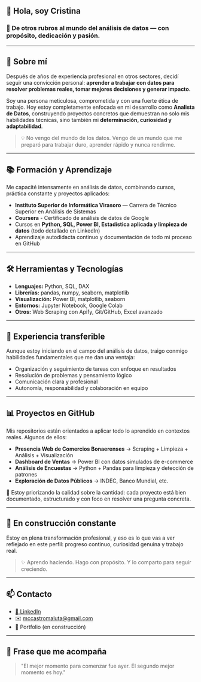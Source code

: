 ## 👋 Hola, soy Cristina


### 🔄 De otros rubros al mundo del análisis de datos — con propósito, dedicación y pasión.

---

## 🎯 Sobre mí

Después de años de experiencia profesional en otros sectores, decidí seguir una convicción personal: **aprender a trabajar con datos para resolver problemas reales, tomar mejores decisiones y generar impacto.**

Soy una persona meticulosa, comprometida y con una fuerte ética de trabajo. Hoy estoy completamente enfocada en mi desarrollo como **Analista de Datos**, construyendo proyectos concretos que demuestran no solo mis habilidades técnicas, sino también mi **determinación, curiosidad y adaptabilidad**.

> 💡 No vengo del mundo de los datos. Vengo de un mundo que me preparó para trabajar duro, aprender rápido y nunca rendirme.

---

## 📚 Formación y Aprendizaje

Me capacité intensamente en análisis de datos, combinando cursos, práctica constante y proyectos aplicados:

- **Instituto Superior de Informática Virasoro** — Carrera de Técnico Superior en Análisis de Sistemas
- **Coursera** - Certificado de análisis de datos de Google
- Cursos en **Python, SQL, Power BI, Estadística aplicada y limpieza de datos** (todo detallado en LinkedIn)
- Aprendizaje autodidacta continuo y documentación de todo mi proceso en GitHub
 
---

## 🛠️ Herramientas y Tecnologías

- **Lenguajes:** Python, SQL, DAX  
- **Librerías:** pandas, numpy, seaborn, matplotlib  
- **Visualización:** Power BI, matplotlib, seaborn  
- **Entornos:** Jupyter Notebook, Google Colab  
- **Otros:** Web Scraping con Apify, Git/GitHub, Excel avanzado

---

## 💼 Experiencia transferible

Aunque estoy iniciando en el campo del análisis de datos, traigo conmigo habilidades fundamentales que me dan una ventaja:

- Organización y seguimiento de tareas con enfoque en resultados
- Resolución de problemas y pensamiento lógico
- Comunicación clara y profesional
- Autonomía, responsabilidad y colaboración en equipo

---

## 📊 Proyectos en GitHub

Mis repositorios están orientados a aplicar todo lo aprendido en contextos reales. Algunos de ellos:

- **Presencia Web de Comercios Bonaerenses** → Scraping + Limpieza + Análisis + Visualización
- **Dashboard de Ventas** → Power BI con datos simulados de e-commerce
- **Análisis de Encuestas** → Python + Pandas para limpieza y detección de patrones
- **Exploración de Datos Públicos** → INDEC, Banco Mundial, etc.

📌 Estoy priorizando la calidad sobre la cantidad: cada proyecto está bien documentado, estructurado y con foco en resolver una pregunta concreta.

---

## 🚀 En construcción constante

Estoy en plena transformación profesional, y eso es lo que vas a ver reflejado en este perfil: progreso continuo, curiosidad genuina y trabajo real.

> ✨ Aprendo haciendo. Hago con propósito. Y lo comparto para seguir creciendo.

---

## 📫 Contacto

- [💼 LinkedIn](https://www.linkedin.com/in/mc-castro-maluta/)  
- ✉️ mccastromaluta@gmail.com
- 📁 Portfolio (en construcción)

---

## 🧠 Frase que me acompaña

> "El mejor momento para comenzar fue ayer. El segundo mejor momento es hoy."



